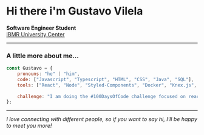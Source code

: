 # Hi there i'm Gustavo Vilela

**Software Engineer Student**  
[IBMR University Center](https://landing.ibmr.br/curso-superior/?utm_source=search&utm_medium=cpc&utm_campaign=IBMR|GRAD|TODOS|INSTITUCIONAL-251|02|05|01|02|&utm_term=cpc&utm_content=UNIFICADA&gad_source=1&gclid=Cj0KCQiArby5BhCDARIsAIJvjIRikGBcO24VcVZ_V_DyfOw6BIDzDjaZfsW0w6SvHvaB6ObgDElM8BUaAmaEEALw_wcB)   

---

### A little more about me... 

```javascript
const Gustavo = {
    pronouns: "he" | "him", 
    code: ["Javascript", "Typescript", "HTML", "CSS", "Java", "SQL"],
    tools: ["React", "Node", "Styled-Components", "Docker", "Knex.js", "Zod", "Prisma"],
    
    challenge: "I am doing the #100DaysOfCode challenge focused on react and typescript"
};
````
---
*I love connecting with different people, so if you want to say hi, I'll be happy to meet you more!* 
